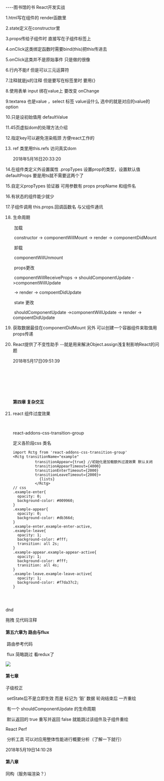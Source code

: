 ----图书馆的书 React开发实战



1.html写在组件的 render函数里

2.state定义在constructor里

3.props传给子组件时 直接写在子组件标签上

4.onClick这类绑定函数时需要bind(this)把this传进去

5.onClick这类并不是原始事件 只是做的很像

6.行内不能if 但是可以三元运算符

7.注释就是js的注释 但是要写在标签里时 要用{}

8.使用表单 input 绑在value上 要改变 onChange

9.textarea 也是value ，select 标签 value设什么 选中的就是对应的value的option

10.只是设初始值用 defaultValue

11.45页虚拟dom的处理方法介绍

12.指定key可以避免渲染瓶颈 方便react工作的

13. ref 类里用this.refs 访问真实dom

    2018年5月16日20:33:20







14.在组件类定义外设置属性 .propTypes 设置prop的类型，设置默认值 defaultProps 要是用ts就不需要这两个了

15.自定义propTypes 验证器 可用参数有 props propName 和组件名

16.有状态的组件能少就少

17.子组件调用 this.props.回调函数名 与父组件通讯

18. 生命周期

    ​	加载

    ​	constructor -> componentWillMount -> render -> componentDidMount

    ​	卸载

    ​	componentWillUnmount

    ​	props更改

    ​	componentWillReceiveProps -> shouldComponentUpdate ->componentWillUpdate 

    ​	-> render -> compoentDidUpdate

    ​	state 更改

    ​	shouldComponentUpdate ->componentWillUpdate -> render -> compoentDidUpdate

19. 获取数据最佳在componentDidMount 另外 可以创建一个容器组件来取值用props传递

20. React提供了不变性助手 --就是用来解决Object.assign浅复制影响React的问题

    2018年5月17日09:51:39

    ​

    ​

    ​

    #### 第四章 复杂交互

21. react 组件过度效果

    ​

    react-addons-css-transition-group

    定义各阶段css 类名

    ```
    import Rctg from 'react-addons-css-transition-group'
    <Rctg transitionName="example" 
              transitionAppear={true} //初始化是加载额外过渡效果 默认关闭
              transitionAppearTimeout={4000}
              transitionEnterTimeout={2000}
              transitionLeaveTimeout={2000}>
                {lists}
              </Rctg>
    // css
    .example-enter{
      opacity: 0;
      background-color: #009960;
    }
    .example-appear{
      opacity: 0;
      background-color: #db366d;
    }
    .example-enter.example-enter-active,
    .example-leave{
      opacity: 1;
      background-color: #fff;
      transition: all 2s;
    }
    .example-appear.example-appear-active{
      opacity: 1;
      background-color: #fff;
      transition: all 4s;
    }
    .example-leave.example-leave-active{
      opacity: 1;
      background-color: #f7da37c2;
    }
              
    ```

    ​



dnd

拖拽 见代码注释



#### 第五六章为 路由与flux 

​	路由参考代码

​	flux 简略跳过 看redux了

![](https://img.mukewang.com/5aee7f43000140ad12800720.jpg)



#### 第七章

子级校正

​	setState后不是立即生效 而是 标记为 ‘脏’ 数据 轮询结束后 一齐重绘

​		有一个 shouldComponentUpdate 的生命周期	 

​		默认返回的 true 重写并返回 false 就能跳过该组件及子组件重绘

React Perf 

​	分析工具 可以对应用整体性能进行概要分析（了解一下就行）



2018年5月19日14:10:28

#### 第八章

同构（服务端渲染？）